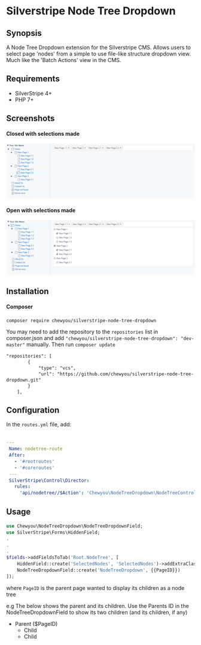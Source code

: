 # Silverstripe Node Tree Dropdown

## Synopsis
A Node Tree Dropdown extension for the Silverstripe CMS. 
Allows users to select page 'nodes' from a simple to use file-like 
structure dropdown view. 
Much like the 'Batch Actions' view in the CMS.

## Requirements 
- SilverStripe 4+
- PHP 7+

## Screenshots
#### Closed with selections made
![Closed with selections made](https://github.com/chewyou/silverstripe-node-tree-dropdown/blob/master/images/screenshots/closed-with-selections.PNG)
#### Open with selections made
![Open with selections made](https://github.com/chewyou/silverstripe-node-tree-dropdown/blob/master/images/screenshots/open-with-selections.PNG)

## Installation
#### Composer
`composer require chewyou/silverstripe-node-tree-dropdown`

You may need to add the repository to the `repositories` list in composer.json
and add `"chewyou/silverstripe-node-tree-dropdown": "dev-master"` manually. 
Then run `composer update`

```
"repositories": [
        {
            "type": "vcs",
            "url": "https://github.com/chewyou/silverstripe-node-tree-dropdown.git"
        }
    ],
```

## Configuration
In the `routes.yml` file, add:
```yaml

---
 Name: nodetree-route
 After:
   - '#rootroutes'
   - '#coreroutes'
 ---
 SilverStripe\Control\Director:
   rules:
     'api/nodetree//$Action': 'Chewyou\NodeTreeDropdown\NodeTreeController'
```

## Usage
```php
use Chewyou\NodeTreeDropdown\NodeTreeDropdownField;
use SilverStripe\Forms\HiddenField;
.
.
.
$fields->addFieldsToTab('Root.NodeTree', [
    HiddenField::create('SelectedNodes', 'SelectedNodes')->addExtraClass('selected-nodes'),
    NodeTreeDropdownField::create('NodeTreeDropdown', {{PageID}})
]);
```
where `PageID` is the parent page wanted to display its children as a node tree

e.g The below shows the parent and its children. Use the Parents ID in the 
NodeTreeDropdownField to show its two children (and its children, if any)

- Parent ($PageID)
  - Child
  - Child
